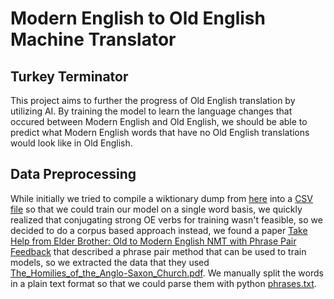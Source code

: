 # Modern English to Old English Machine Translator
## Turkey Terminator
This project aims to further the progress of Old English translation by utilizing AI. By training the model to learn the language changes that occured between Modern English and Old English, we should be able to predict what Modern English words that have no Old English translations would look like in Old English.

## Data Preprocessing
While initially we tried to compile a wiktionary dump from [here](https://github.com/tatuylonen/wiktextract) into a [CSV file](./data/reduced_data.csv) so that we could train our model on a single word basis, we quickly realized that conjugating strong OE verbs for training wasn't feasible, so we decided to do a corpus based approach instead, we found a paper [Take Help from Elder Brother: Old to Modern
English NMT with Phrase Pair Feedback](https://mohammedhasanuzzaman.github.io/papers/CICLING3.pdf) that described a phrase pair method that can be used to train models, so we extracted the data that they used [The_Homilies_of_the_Anglo-Saxon_Church.pdf](./data/The_Homilies_of_the_Anglo-Saxon_Church.pdf). We manually split the words in a plain text format so that we could parse them with python [phrases.txt](./data/phrases.txt).
